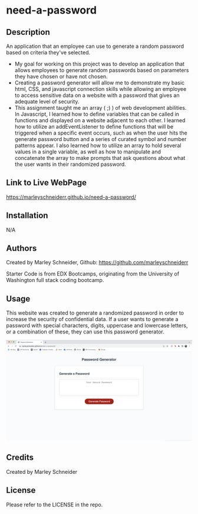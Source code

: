 # need-a-password

## Description

An application that an employee can use to generate a random password based on criteria they've selected. 

- My goal for working on this project was to develop an application that allows employees to generate random passwords based on parameters they have chosen or have not chosen.
- Creating a password generator will allow me to demonstrate my basic html, CSS, and javascript connection skills while allowing an employee to access sensitive data on a website with a password that gives an adequate level of security.
- This assignment taught me an array ( ;) ) of web development abilities. In Javascript, I learned how to define variables that can be called in functions and displayed on a website adjacent to each other. I learned how to utilize an addEventListener to define functions that will be triggered when a specific event occurs, such as when the user hits the generate password button and a series of curated symbol and number patterns appear. I also learned how to utilize an array to hold several values in a single variable, as well as how to manipulate and concatenate the array to make prompts that ask questions about what the user wants in their randomized password.

## Link to Live WebPage

https://marleyschneiderr.github.io/need-a-password/

## Installation

N/A

## Authors

Created by Marley Schneider, Github: https://github.com/marleyschneiderr

Starter Code is from EDX Bootcamps, originating from the University of Washington full stack coding bootcamp.

## Usage

This website was created to generate a randomized password in order to increase the security of confidential data. If a user wants to generate a password with special characters, digits, uppercase and lowercase letters, or a combination of these, they can use this password generator.

![Screenshot of Full Webpage](assets/images/pass-gen.png)

## Credits

Created by Marley Schneider

## License

Please refer to the LICENSE in the repo.
